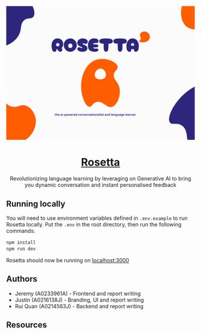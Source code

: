 <a href="https://rosetta-gamma.vercel.app/">
  <img alt="Rosetta is a language learning application." src="./public/FRONT PAGE.jpg">
  <h1 align="center">Rosetta</h1>
</a>

<p align="center">
Revolutionizing language learning by leveraging on Generative AI to bring you dynamic conversation and instant personalised feedback
</p>

## Running locally
You will need to use environment variables defined in `.env.example` to run Rosetta locally. Put the `.env` in the root directory, then run the following commands:
```bash
npm install
npm run dev
```
Rosetta should now be running on [localhost:3000](localhost:3000)

## Authors
- Jeremy (A0233961A) - Frontend and report writing
- Justin (A0216138J) - Branding, UI and report writing
- Rui Quan (A0214563J) - Backend and report writing

## Resources




